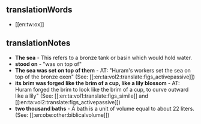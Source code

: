 ## translationWords

* [[en:tw:ox]]

## translationNotes

* **The sea** - This refers to a bronze tank or basin which would hold water.
* **stood on** - "was on top of"
* **The sea was set on top of them** - AT: "Huram's workers set the sea on top of the bronze oxen" (See: [[:en:ta:vol2:translate:figs_activepassive]])
* **its brim was forged like the brim of a cup, like a lily blossom** - AT: Huram forged the brim to look like the brim of a cup, to curve outward like a lily" (See: [[:en:ta:vol1:translate:figs_simile]] and [[:en:ta:vol2:translate:figs_activepassive]])
* **two thousand baths** - A bath is a unit of volume equal to about 22 liters. (See: [[:en:obe:other:biblicalvolume]])
